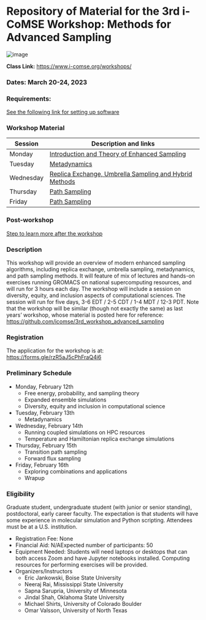 # Repository of Material for the 3rd i-CoMSE Workshop: Methods for Advanced Sampling

![image](https://github.com/user-attachments/assets/92d59589-b19d-4c46-94a9-f8b450047d35)

**Class Link:** https://www.i-comse.org/workshops/

### Dates: March 20-24, 2023

### Requirements:
[See the following link for setting up software](settingup.md)

### Workshop Material

| Session             |   Description and links      |
|---------------------|---------------------|
| Monday    | [Introduction and Theory of Enhanced Sampling](Monday/README.md)           |              
| Tuesday   | [Metadynamics](Tuesday/README.md)        |                
| Wednesday | [Replica Exchange, Umbrella Sampling and Hybrid Methods](Wednesday/README.md)                    |        
| Thursday | [Path Sampling](Thursday/README.md)                |               
| Friday    | [Path Sampling](Friday/README.md)     	      	    |         

### Post-workshop
[Step to learn more after the workshop](nextsteps.md)

### Description
This workshop will provide an overview of modern enhanced sampling algorithms, including replica exchange, umbrella sampling, metadynamics, and path sampling methods. It will feature of mix of lectures and hands-on exercises running GROMACS on national supercomputing resources, and will run for 3 hours each day. The workshop will include a session on diversity, equity, and inclusion aspects of computational sciences. The session will run for five days, 3-6 EDT / 2-5 CDT / 1-4 MDT / 12-3 PDT. Note that the workshop will be similar (though not exactly the same) as last years’ workshop, whose material is posted here for reference: https://github.com/icomse/3rd_workshop_advanced_sampling

### Registration
The application for the workshop is at: https://forms.gle/rzR5aJ5cPhFraQ4i6

### Preliminary Schedule
- Monday, February 12th
  - Free energy, probability, and sampling theory
  - Expanded ensemble simulations
  - Diversity, equity and inclusion in computational science
- Tuesday, February 13th
  - Metadynamics
- Wednesday, February 14th
  - Running coupled simulations on HPC resources
  - Temperature and Hamiltonian replica exchange simulations
- Thursday, February 15th
  - Transition path sampling
  - Forward flux sampling
- Friday, February 16th
  - Exploring combinations and applications
  - Wrapup

### Eligibility
Graduate student, undergraduate student (with junior or senior standing), postdoctoral, early career faculty. The expectation is that students will have some experience in molecular simulation and Python scripting. Attendees must be at a U.S. institution.

- Registration Fee: None
- Financial Aid: N/AExpected number of participants: 50
- Equipment Needed: Students will need laptops or desktops that can both access Zoom and have Jupyter notebooks installed. Computing resources for performing exercises will be provided.
- Organizers/Instructors
  - Eric Jankowski, Boise State University
  - Neeraj Rai, Mississippi State University
  - Sapna Sarupria, University of Minnesota
  - Jindal Shah, Oklahoma State University
  - Michael Shirts, University of Colorado Boulder
  - Omar Valsson, University of North Texas
 



